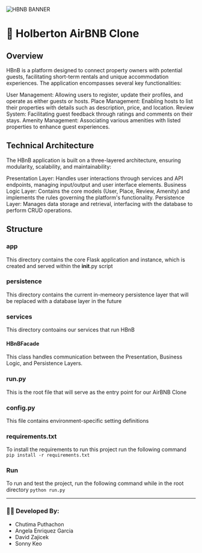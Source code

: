 
![HBNB BANNER](https://github.com/user-attachments/assets/26bfe7b6-cdf6-479a-90de-4d41d1bd740e)

# 🏨 Holberton AirBNB Clone

## Overview
HBnB is a platform designed to connect property owners with potential guests, facilitating short-term rentals and unique accommodation experiences. The application encompasses several key functionalities:

User Management: Allowing users to register, update their profiles, and operate as either guests or hosts. Place Management: Enabling hosts to list their properties with details such as description, price, and location. Review System: Facilitating guest feedback through ratings and comments on their stays. Amenity Management: Associating various amenities with listed properties to enhance guest experiences.

## Technical Architecture
The HBnB application is built on a three-layered architecture, ensuring modularity, scalability, and maintainability:

Presentation Layer: Handles user interactions through services and API endpoints, managing input/output and user interface elements. Business Logic Layer: Contains the core models (User, Place, Review, Amenity) and implements the rules governing the platform's functionality. Persistence Layer: Manages data storage and retrieval, interfacing with the database to perform CRUD operations.

## Structure

### app
This directory contains the core Flask application and instance, which is created and served within the __init__.py script

### persistence
This directory contains the current in-memeory persistence layer that will be replaced with a database layer in the future

### services
This directory contoains our services that run HBnB
#### HBnBFacade
This class handles communication between the Presentation, Business Logic, and Persistence Layers.

### run.py
This is the root file that will serve as the entry point for our AirBNB Clone

### config.py
This file contains environment-specific setting definitions

### requirements.txt
To install the requirements to run this project run the following command
`pip install -r requirements.txt`

### Run
To run and test the project, run the following command while in the root directory
`python run.py`

-------------------------------------------------------------------------------------------------------------------------
### 🧑‍💻 Developed By:
* Chutima Puthachon
* Angela Enriquez Garcia
* David Zajicek
* Sonny Keo
